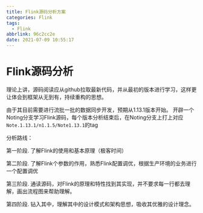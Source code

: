 ```yaml
---
title: Flink源码分析方案
categories: Flink
tags:
  - Flink
abbrlink: 96c2cc2e
date: 2021-07-09 10:55:17
---
```



#  Flink源码分析

 理论上讲，源码阅读应从github拉取最新代码，并从最初的版本进行学习，这样更让体会到框架从无到有，持续重构的思想。

由于其目前需要进行流批一批的数据同步开发，预期从1.13.1版本开始。 开辟一个Noting分支学习Flink源码，每个版本分析结束后，在Noting分支上打上对应`Note.1.13.1/n1.1.5/Note1.13.1`的tag

分析路线：

第一阶段. 了解Flink的使用和基本原理（极客时间）

第二阶段. 了解Flink个参数的作用，熟悉Flink配置调优，根据生产环境的业务进行一个配置调优

第三阶段. 通读源码，对Flink的原理和特性找到其实现，并不要求每一行都去理解，画出流程图来帮助理解。

第四阶段. 钻入其中，理解其中的设计模式和架构思想，吸收其优雅的设计理念。



